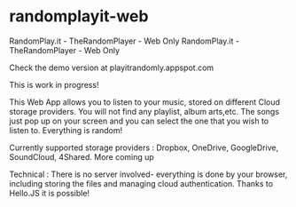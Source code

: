 # randomplayit-web
RandomPlay.it - TheRandomPlayer - Web Only
RandomPlay.it - TheRandomPlayer - Web Only

Check the demo version at playitrandomly.appspot.com

This is work in progress!

This Web App allows you to listen to your music, stored on different Cloud storage providers. You will not find any playlist, album arts,etc. The songs just pop up on your screen and you can select the one that you wish to listen to. Everything is random!

Currently supported storage providers : Dropbox, OneDrive, GoogleDrive, SoundCloud, 4Shared. More coming up

Technical : There is no server involved- everything is done by your browser, including storing the files and managing cloud authentication. Thanks to Hello.JS it is possible!
